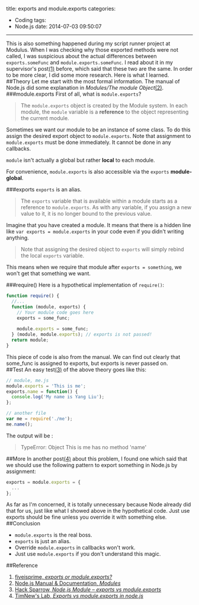title: exports and module.exports
categories: 
- Coding
tags: 
- Node.js 
date: 2014-07-03 09:50:07
---
This is also something happened during my script runner project at Modulus. When I was checking why those exported methods were not called, I was suspicious about the actual differences between ``exports.someFunc`` and ``module.exports.someFunc``. I read about it in my supervisor's post[(1)](#Reference) before, which said that these two are the same. In order to be more clear, I did some more research. Here is what I learned.  
##Theory 
Let me start with the most formal information. The manual of Node.js did some explanation in *Modules/The module Object*[(2)](#Reference).  
###module.exports
First of all, what is ``module.exports``?  

>The ``module.exports`` object is created by the Module system. In each module, the `` module `` variable is a **reference** to the object representing the current module. 

Sometimes we want our module to be an instance of some class. To do this assign the desired export object to ``module.exports``. Note that assignment to ``module.exports`` must be done immediately. It cannot be done in any callbacks.

``module`` isn't actually a global but rather **local** to each module. 

For convenience, ``module.exports`` is also accessible via the ``exports`` **module-global**.  

###exports
``exports`` is an alias. 

>The ``exports`` variable that is available within a module starts as a reference to ``module.exports``. As with any variable, if you assign a new value to it, it is no longer bound to the previous value.

Imagine that you have created a module. It means that there is a hidden line like ``var exports = module.exports`` in your code even if you didn't writing anything.

>Note that assigning the desired object to ``exports`` will simply rebind the local ``exports`` variable. 

This means when we require that module after ``exports = something``, we won't get that something we want.

###require()
Here is a hypothetical implementation of ``require()``: 
``` javascript
function require() {
  //...
  function (module, exports) {
    // Your module code goes here
    exports = some_func;
    
    module.exports = some_func;
  } (module, module.exports); // exports is not passed!
  return module;
}
``` 

This piece of code is also from the manual. We can find out clearly that some_func is assigned to exports, but exports is never passed on.  
##Test
An easy test[(3)](#Reference) of the above theory goes like this:  
``` javascript
// module, me.js
module.exports = 'This is me';
exports.name = function() {
  console.log('My name is Yang Liu');
};
``` 
``` javascript
// another file
var me = require('./me');
me.name();
``` 
The output will be :  
>TypeError: Object This is me has no method 'name'


##More
In another post[(4)](#Reference) about this problem, I found one which said that we should use the following pattern to export something in Node.js by assignment: 
``` javascript
exports = module.exports = {
  ...
};
``` 
As far as I'm concerned, it is totally unnecessary because Node already did that for us, just like what I showed above in the hypothetical code. Just use exports should be fine unless you override it with something else.  
##Conclusion
* ``module.exports`` is the real boss.  
* ``exports`` is just an alias.  
* Override ``module.exports`` in callbacks won't work.
* Just use ``module.exports`` if you don't understand this magic.

##Reference
1. [fiveisprime, *exports or module.exports?*](http://fiveisprime.com/2013/04/18/module-exports/)
2. [Node.js Manual  & Documentation, *Modules*](http://nodejs.org/docs/latest/api/modules.html#modules_the_module_object)
3. [Hack Sparrow, *Node.js Module – exports vs module.exports*](http://www.hacksparrow.com/node-js-exports-vs-module-exports.html)
4. [TimNew's Lab, *Exports vs module.exports in node.js*](http://timnew.github.io/blog/2012/04/20/exports_vs_module_exports_in_node_js/)
